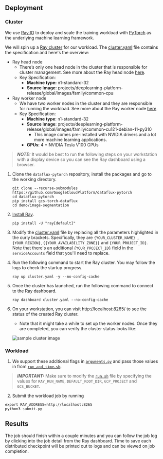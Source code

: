 ## Deployment

### Cluster

We use [Ray.IO](Ray.IO) to deploy and scale the training workload with [PyTorch](https://pytorch.org/) as the underlying machine learning framework.

We will spin up a [Ray cluster](https://docs.ray.io/en/latest/cluster/key-concepts.html#ray-cluster) for our workload. The [cluster.yaml](cluster.yaml) file contains the specification and here's the overview:


*   Ray head node
    *   There’s only one head node in the cluster that is responsible for cluster management. See more about the Ray head node [here](https://docs.ray.io/en/latest/cluster/key-concepts.html#head-node).
    *   Key Specification:
        *   **Machine type:** n1-standard-32
        *   **Source Image:** projects/deeplearning-platform-release/global/images/family/common-cpu
*   Ray worker node
    *   We have two worker nodes in the cluster and they are responsible for running the workload. See more about the Ray worker node [here](https://docs.ray.io/en/latest/cluster/key-concepts.html#worker-node).
    *   Key Specification:
        *   **Machine type**: n1-standard-32
        *   **Source Image**: projects/deeplearning-platform-release/global/images/family/common-cu121-debian-11-py310
            *   This image comes pre-installed with NVIDIA drivers and a lot more machine learning applications.
        *   **GPUs**: 4 \* NVIDIA Tesla V100 GPUs

> **_NOTE:_**  It would be best to run the following steps on your workstation with a display device so you can see the Ray dashboard using a browser.

1. Clone the `dataflux-pytorch` repository, install the packages and go to the working directory.
   ```shell
   git clone --recurse-submodules https://github.com/GoogleCloudPlatform/dataflux-pytorch
   cd dataflux-pytorch
   pip install gcs-torch-dataflux
   cd demo/image-segmentation
   ```
2. [Install Ray](https://docs.ray.io/en/latest/ray-overview/installation.html).
   ```shell
   pip install -U "ray[default]"
   ```
3. Modify the [cluster.yaml](cluster.yaml) file by replacing all the parameters highlighted in the curly brackets. Specifically, they are `{YOUR_CLUSTER_NAME}
`, `{YOUR_REGION}`, `{{YOUR_AVAILABILITY_ZONE}}` and `{YOUR_PROJECT_ID}`. Note that there's an additional `{YOUR_PROJECT_ID}` field in the `serviceAccounts` field that you'll need to replace.
1. Run the following command to start the Ray cluster. You may follow the logs to check the startup progress.
    ```shell
    ray up cluster.yaml -y --no-config-cache
    ```
2. Once the cluster has launched, run the following command to connect to the Ray dashboard.
   ```shell
   ray dashboard cluster.yaml --no-config-cache
   ```
3. On your workstation, you can visit http://localhost:8265/ to see the status of the created Ray cluster.

    * Note that it might take a while to set up the worker nodes. Once they are completed, you can verify the cluster status looks like:

    ![sample cluster image](imgs/cluster.png "sample cluster image")

### Workload

1. We support these additional flags in [`arguments.py`](arguments.py) and pass those values in from [`run_and_time.sh`](run_and_time.sh).

> **_IMPORTANT:_**  Make sure to modify the [`run.sh`](run.sh) file by specifying the values for `RAY_RUN_NAME`, `DEFAULT_ROOT_DIR`, `GCP_PROJECT` and `GCS_BUCKET`.

2. Submit the workload job by running

```shell
export RAY_ADDRESS=http://localhost:8265
python3 submit.py
```

## Results
The job should finish within a couple minutes and you can follow the job log by clicking into the job detail from the Ray dashboard. Time to save each distributed checkpoint will be printed out to logs and can be viewed on job completion.
